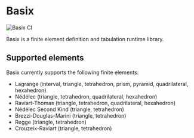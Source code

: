 # Basix

![Basix CI](https://github.com/FEniCS/basix/workflows/Basix%20CI/badge.svg)

Basix is a finite element definition and tabulation runtime library.

## Supported elements

Basix currently supports the following finite elements:

  - Lagrange (interval, triangle, tetrahedron, prism, pyramid, quadrilateral, hexahedron)
  - Nédélec (triangle, tetrahedron, quadrilateral, hexahedron)
  - Raviart-Thomas (triangle, tetrahedron, quadrilateral, hexahedron)
  - Nédélec Second Kind (triangle, tetrahedron)
  - Brezzi-Douglas-Marini (triangle, tetrahedron)
  - Regge (triangle, tetrahedron)
  - Crouzeix-Raviart (triangle, tetrahedron)
